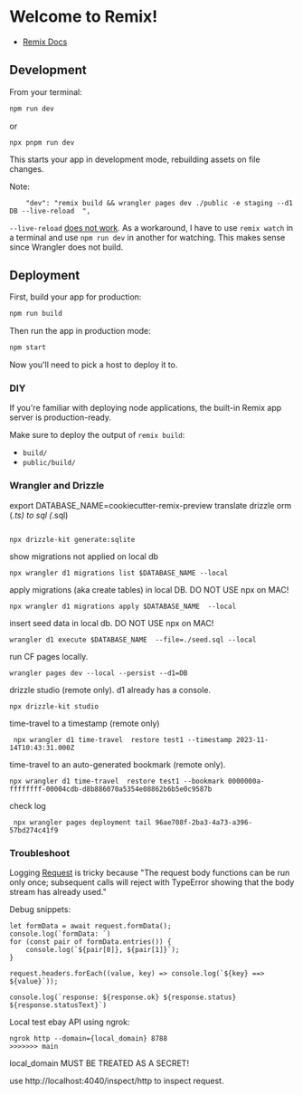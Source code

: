 # Welcome to Remix!

- [Remix Docs](https://remix.run/docs)

## Development

From your terminal:

```sh
npm run dev
```

or 
```
npx pnpm run dev
```

This starts your app in development mode, rebuilding assets on file changes.

Note: 
```
    "dev": "remix build && wrangler pages dev ./public -e staging --d1 DB --live-reload  ",

```
`--live-reload` [does not work](https://github.com/cloudflare/workers-sdk/issues/4124). As a workaround, I have to use `remix watch` in a terminal and use `npm run dev` in another for watching. This makes sense since Wrangler does not build.

## Deployment

First, build your app for production:

```sh
npm run build
```

Then run the app in production mode:

```sh
npm start
```

Now you'll need to pick a host to deploy it to.

### DIY

If you're familiar with deploying node applications, the built-in Remix app server is production-ready.

Make sure to deploy the output of `remix build`:

- `build/`
- `public/build/`


### Wrangler and Drizzle
export DATABASE_NAME=cookiecutter-remix-preview
translate drizzle orm (*.ts) to sql (*.sql)
```

npx drizzle-kit generate:sqlite
```

show migrations not applied on local db
```
npx wrangler d1 migrations list $DATABASE_NAME --local
```

apply migrations (aka create tables) in local DB. DO NOT USE npx on MAC!
```
npx wrangler d1 migrations apply $DATABASE_NAME  --local
```

insert seed data in local db. DO NOT USE npx on MAC!
```
wrangler d1 execute $DATABASE_NAME  --file=./seed.sql --local 
```

run CF pages locally. 
```
wrangler pages dev --local --persist --d1=DB
```

drizzle studio (remote only). d1 already has a console.
```
npx drizzle-kit studio
```

time-travel to a timestamp (remote only)
```
 npx wrangler d1 time-travel  restore test1 --timestamp 2023-11-14T10:43:31.000Z  
```

time-travel to an auto-generated bookmark (remote only).
```
npx wrangler d1 time-travel  restore test1 --bookmark 0000000a-ffffffff-00004cdb-d8b886070a5354e08862b6b5e0c9587b
```

check log
```
 npx wrangler pages deployment tail 96ae708f-2ba3-4a73-a396-57bd274c41f9                                  
```


### Troubleshoot

Logging [Request](https://developer.mozilla.org/en-US/docs/Web/API/Request) is tricky because "The request body functions can be run only once; subsequent calls will reject with TypeError showing that the body stream has already used."

Debug snippets:
```
let formData = await request.formData();
console.log(`formData: `)
for (const pair of formData.entries()) {
    console.log(`${pair[0]}, ${pair[1]}`);
}

request.headers.forEach((value, key) => console.log(`${key} ==> ${value}`));

console.log(`response: ${response.ok} ${response.status} ${response.statusText}`)
```


Local test ebay API using ngrok:
```
ngrok http --domain={local_domain} 8788
>>>>>>> main
```
local_domain MUST BE TREATED AS A SECRET!

use http://localhost:4040/inspect/http to inspect request.
